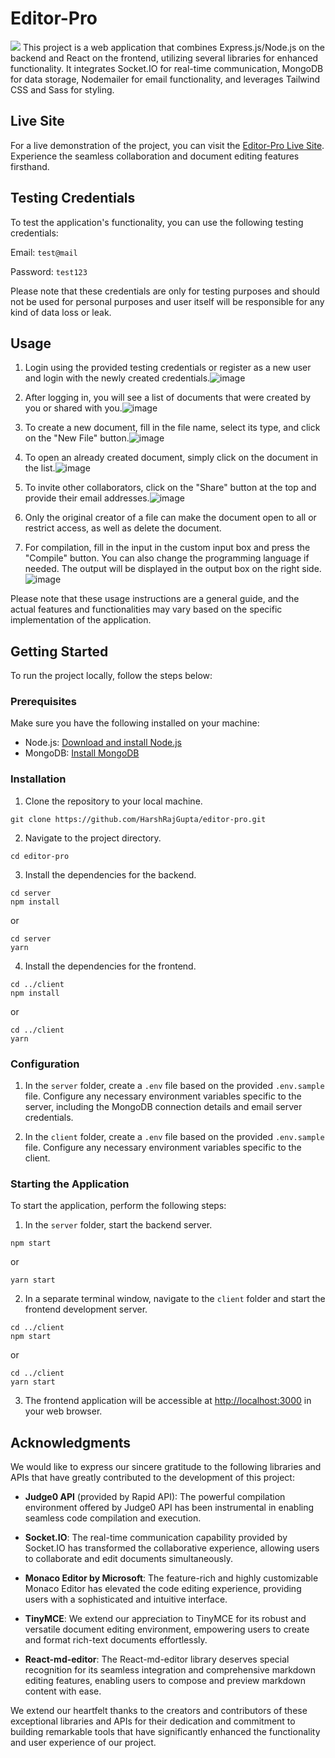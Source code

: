 # Editor-Pro
[![](https://github-readme-stats.vercel.app/api/pin/?username=HarshRajGupta&repo=editor-pro)](https://github.com/HarshRajGupta/editor-pro)
This project is a web application that combines Express.js/Node.js on the backend and React on the frontend, utilizing several libraries for enhanced functionality. It integrates Socket.IO for real-time communication, MongoDB for data storage, Nodemailer for email functionality, and leverages Tailwind CSS and Sass for styling.

## Live Site

For a live demonstration of the project, you can visit the [Editor-Pro Live Site](https://editor-pro.onrender.com). Experience the seamless collaboration and document editing features firsthand.

## Testing Credentials

To test the application's functionality, you can use the following testing credentials:

Email: ```test@mail```

Password: ```test123```

Please note that these credentials are only for testing purposes and should not be used for personal purposes and user itself will be responsible for any kind of data loss or leak.

## Usage

1. Login using the provided testing credentials or register as a new user and login with the newly created credentials.![image](https://github.com/HarshRajGupta/editor-pro/assets/85221003/68a7b2da-9595-4530-abcc-c0b1e61e82ce)

2. After logging in, you will see a list of documents that were created by you or shared with you.![image](https://github.com/HarshRajGupta/editor-pro/assets/85221003/4cd88ef0-ddc5-44b9-aa52-fac4902cf8eb)

3. To create a new document, fill in the file name, select its type, and click on the "New File" button.![image](https://github.com/HarshRajGupta/editor-pro/assets/85221003/8a8ae5dc-75da-4f96-8bc3-a86d812fb4a7)

4. To open an already created document, simply click on the document in the list.![image](https://github.com/HarshRajGupta/editor-pro/assets/85221003/034cb671-eae8-46fb-966a-a5daf7777bb6)

5. To invite other collaborators, click on the "Share" button at the top and provide their email addresses.![image](https://github.com/HarshRajGupta/editor-pro/assets/85221003/b8f82cb1-9ecf-4677-8ec8-1f006584f068)

6. Only the original creator of a file can make the document open to all or restrict access, as well as delete the document.

7. For compilation, fill in the input in the custom input box and press the "Compile" button. You can also change the programming language if needed. The output will be displayed in the output box on the right side.![image](https://github.com/HarshRajGupta/editor-pro/assets/85221003/d6fbb7c8-f667-4209-ac4f-7ff42809a6d1)


Please note that these usage instructions are a general guide, and the actual features and functionalities may vary based on the specific implementation of the application.

## Getting Started

To run the project locally, follow the steps below:

### Prerequisites

Make sure you have the following installed on your machine:

- Node.js: [Download and install Node.js](https://nodejs.org/en/download/)
- MongoDB: [Install MongoDB](https://docs.mongodb.com/manual/installation/)

### Installation

1. Clone the repository to your local machine.

```shell
git clone https://github.com/HarshRajGupta/editor-pro.git
```

2. Navigate to the project directory.

```shell
cd editor-pro
```

3. Install the dependencies for the backend.

```shell
cd server
npm install
```
or
```shell
cd server
yarn
```

4. Install the dependencies for the frontend.

```shell
cd ../client
npm install
```
or
```shell
cd ../client
yarn
```

### Configuration

1. In the `server` folder, create a `.env` file based on the provided `.env.sample` file. Configure any necessary environment variables specific to the server, including the MongoDB connection details and email server credentials.

2. In the `client` folder, create a `.env` file based on the provided `.env.sample` file. Configure any necessary environment variables specific to the client.

### Starting the Application

To start the application, perform the following steps:

1. In the `server` folder, start the backend server.

```shell
npm start
```
or
```shell
yarn start
```

2. In a separate terminal window, navigate to the `client` folder and start the frontend development server.

```shell
cd ../client
npm start
```
or
```shell
cd ../client
yarn start
```

3. The frontend application will be accessible at [http://localhost:3000](http://localhost:3000) in your web browser.

## Acknowledgments

We would like to express our sincere gratitude to the following libraries and APIs that have greatly contributed to the development of this project:

- **Judge0 API** (provided by Rapid API): The powerful compilation environment offered by Judge0 API has been instrumental in enabling seamless code compilation and execution.

- **Socket.IO**: The real-time communication capability provided by Socket.IO has transformed the collaborative experience, allowing users to collaborate and edit documents simultaneously.

- **Monaco Editor by Microsoft**: The feature-rich and highly customizable Monaco Editor has elevated the code editing experience, providing users with a sophisticated and intuitive interface.

- **TinyMCE**: We extend our appreciation to TinyMCE for its robust and versatile document editing environment, empowering users to create and format rich-text documents effortlessly.

- **React-md-editor**: The React-md-editor library deserves special recognition for its seamless integration and comprehensive markdown editing features, enabling users to compose and preview markdown content with ease.

We extend our heartfelt thanks to the creators and contributors of these exceptional libraries and APIs for their dedication and commitment to building remarkable tools that have significantly enhanced the functionality and user experience of our project.
